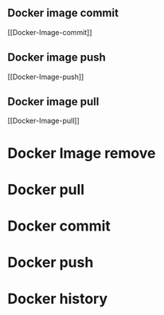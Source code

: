 
## Docker image commit
[[Docker-Image-commit]]
## Docker image push 
[[Docker-Image-push]]
## Docker image pull
[[Docker-Image-pull]]

# Docker Image remove
# Docker  pull

# Docker commit

# Docker  push

# Docker history 

